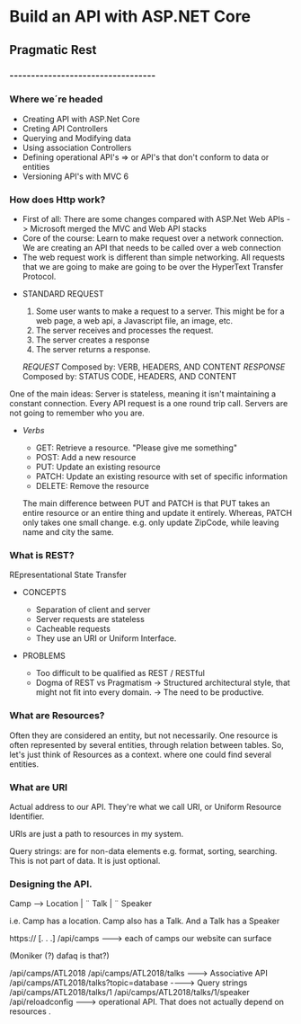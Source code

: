# Build an API with ASP.NET Core

## Pragmatic Rest

### ----------------------------------


### Where we´re headed

  * Creating API with ASP.Net Core
  * Creting API Controllers
  * Querying and Modifying data
  * Using association Controllers
  * Defining operational API's => or API's that don't conform to data or entities
  * Versioning API's with MVC 6


### How does Http work?

  * First of all: There are some changes compared with ASP.Net Web APIs
      -> Microsoft merged the MVC and Web API stacks
  * Core of the course: Learn to make request over a network connection. We are creating an API that needs to be  called over a web connection
  * The web request work is different than simple networking.
    All requests that we are going to make are going to be over the HyperText Transfer Protocol.


  - STANDARD REQUEST
      1. Some user wants to make a request to a server. This might be for a web page, a web api, a Javascript file, an image, etc.
      2. The server receives and processes the request.
      3. The server creates a response
      4. The server returns a response.

      *REQUEST* Composed by: VERB, HEADERS, AND CONTENT
      *RESPONSE* Composed by: STATUS CODE, HEADERS, AND CONTENT

  One of the main ideas: Server is stateless, meaning it isn't maintaining a constant connection. Every API request is a one round trip call. Servers are not going to remember who you are.

  - *Verbs*
      - GET: Retrieve a resource. "Please give me something"
      - POST: Add a new resource
      - PUT: Update an existing resource
      - PATCH: Update an existing resource with set of specific information
      - DELETE: Remove the resource

      The main difference between PUT and PATCH is that PUT takes an entire resource or an entire thing and update it entirely. Whereas, PATCH only takes one small change. e.g. only update ZipCode, while leaving name and city the same.

### What is REST?

REpresentational State Transfer

* CONCEPTS
    - Separation of client and server
    - Server requests are stateless
    - Cacheable requests
    - They use an URI or Uniform Interface.

* PROBLEMS
    - Too difficult to be qualified as REST / RESTful
    - Dogma of REST vs Pragmatism
      -> Structured architectural style, that might not fit into every domain.
      -> The need to be productive.


### What are Resources?

Often they are considered an entity, but not necessarily. One resource is often represented by several entities, through relation between tables. So, let's just think of Resources as a context. where one could find several entities.


### What are URI

Actual address to our API.
They're what we call URI, or Uniform Resource Identifier.

URIs are just a path to resources in my system.

Query strings: are for non-data elements
               e.g. format, sorting, searching.
               This is not part of data. It is just optional.


### Designing the API.

Camp --> Location
|
¨
Talk
|
¨
Speaker

i.e. Camp has a location. Camp also has a Talk. And a Talk has a Speaker


https:// [. . .] /api/camps     ---> each of camps our website can surface

(Moniker (?) dafaq is that?)

/api/camps/ATL2018
/api/camps/ATL2018/talks       ---> Associative API
/api/camps/ATL2018/talks?topic=database  ----> Query strings
/api/camps/ATL2018/talks/1
/api/camps/ATL2018/talks/1/speaker
/api/reloadconfig             ---> operational API. That does not actually depend on resources
.
